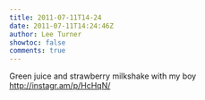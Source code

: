 ```yaml
---
title: 2011-07-11T14-24
date: 2011-07-11T14:24:46Z
author: Lee Turner
showtoc: false
comments: true
---
```


Green juice and strawberry milkshake with my boy http://instagr.am/p/HcHqN/

